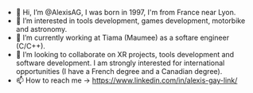 - 👋 Hi, I’m @AlexisAG, I was born in 1997, I'm from France near Lyon.
- 👀 I’m interested in tools development, games development, motorbike and astronomy.
- 🌱 I’m currently working at Tiama (Maumee) as a softare engineer (C/C++).
- 💞️ I’m looking to collaborate on XR projects, tools development and software development. I am strongly interested for international opportunities (I have a French degree and a Canadian degree).
- 📫 How to reach me -> https://www.linkedin.com/in/alexis-gay-link/

<!---
AlexisAG/AlexisAG is a ✨ special ✨ repository because its `README.md` (this file) appears on your GitHub profile.
You can click the Preview link to take a look at your changes.
--->
